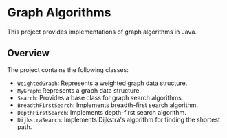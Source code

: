 # Graph Algorithms

This project provides implementations of graph algorithms in Java.

## Overview

The project contains the following classes:

- `WeightedGraph`: Represents a weighted graph data structure.
- `MyGraph`: Represents a graph data structure.
- `Search`: Provides a base class for graph search algorithms.
- `BreadthFirstSearch`: Implements breadth-first search algorithm.
- `DepthFirstSearch`: Implements depth-first search algorithm.
- `DijkstraSearch`: Implements Dijkstra's algorithm for finding the shortest path.
